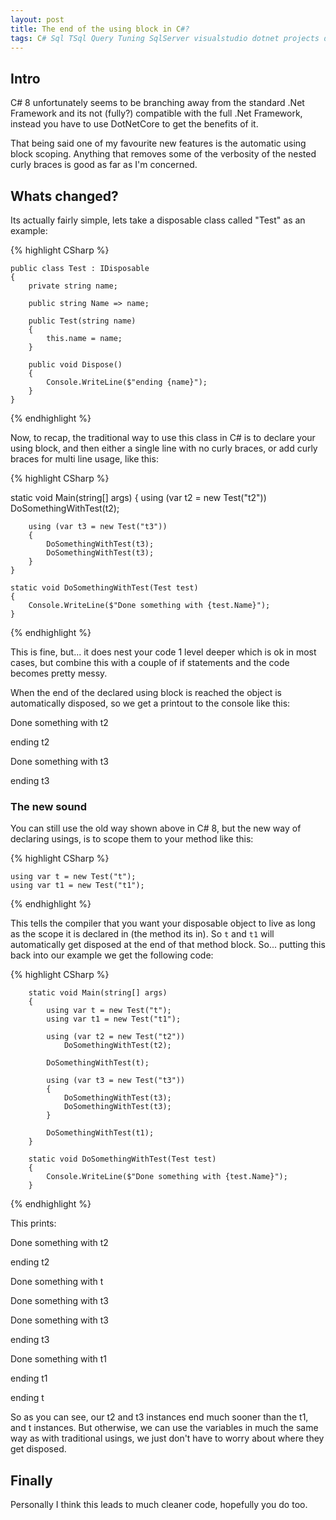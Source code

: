 ```yaml
---
layout: post
title: The end of the using block in C#?
tags: C# Sql TSql Query Tuning SqlServer visualstudio dotnet projects database query optimisation
---
```


## Intro
C# 8 unfortunately seems to be branching away from the standard .Net Framework and its not (fully?) compatible with the full .Net Framework, instead you have to use DotNetCore to get the benefits of it. 

That being said one of my favourite new features is the automatic using block scoping. Anything that removes some of the verbosity of the nested curly braces is good as far as I'm concerned.  

## Whats changed?
Its actually fairly simple, lets take a disposable class called "Test" as an example:

{% highlight CSharp %}

    public class Test : IDisposable
    {
        private string name;

        public string Name => name;

        public Test(string name)
        {
            this.name = name;
        }

        public void Dispose()
        {
            Console.WriteLine($"ending {name}");
        }
    }

{% endhighlight %}

Now, to recap, the traditional way to use this class in C# is to declare your using block, and then either a single line with no curly braces, or add curly braces for multi line usage, like this:

{% highlight CSharp %}

   static void Main(string[] args)
    {
        using (var t2 = new Test("t2"))
            DoSomethingWithTest(t2);

        using (var t3 = new Test("t3"))
        {
            DoSomethingWithTest(t3);
            DoSomethingWithTest(t3);
        }
    }

    static void DoSomethingWithTest(Test test)
    {
        Console.WriteLine($"Done something with {test.Name}");
    }

{% endhighlight %}

This is fine, but... it does nest your code 1 level deeper which is ok in most cases, but combine this with a couple of if statements and the code becomes pretty messy.

When the end of the declared using block is reached the object is automatically disposed, so we get a printout to the console like this:

<div class="consolenosize">
  <div class="consolebody">
    <p class="consoletext">Done something with t2    </p>
    <p class="consoletext">ending t2   </p>
    <p class="consoletext"> Done something with t3    </p>
    <p class="consoletext">ending t3  </p>
  </div>
</div>

### The new sound
You can still use the old way shown above in C# 8, but the new way of declaring usings, is to scope them to your method like this:

{% highlight CSharp %}

    using var t = new Test("t");
    using var t1 = new Test("t1");
    
{% endhighlight %}

This tells the compiler that you want your disposable object to live as long as the scope it is declared in (the method its in). So `t` and `t1` will automatically get disposed at the end of that method block. So... putting this back into our example we get the following code:

{% highlight CSharp %}

        static void Main(string[] args)
        {
            using var t = new Test("t");
            using var t1 = new Test("t1");
            
            using (var t2 = new Test("t2"))
                DoSomethingWithTest(t2);

            DoSomethingWithTest(t);

            using (var t3 = new Test("t3"))
            {
                DoSomethingWithTest(t3);
                DoSomethingWithTest(t3);
            }

            DoSomethingWithTest(t1);
        }

        static void DoSomethingWithTest(Test test)
        {
            Console.WriteLine($"Done something with {test.Name}");
        }
    
{% endhighlight %}

This prints:

<div class="consolenosize">
  <div class="consolebody">
    <p class="consoletext">Done something with t2   </p>
    <p class="consoletext">ending t2    </p>
    <p class="consoletext">Done something with t    </p>
    <p class="consoletext">Done something with t3    </p>
    <p class="consoletext">Done something with t3    </p>
    <p class="consoletext">ending t3    </p>
    <p class="consoletext">Done something with t1    </p>
    <p class="consoletext">ending t1    </p>
    <p class="consoletext">ending t    </p>
  </div>
</div>

So as you can see, our t2 and t3 instances end much sooner than the t1, and t instances. But otherwise, we can use the variables in much the same way as with traditional usings, we just don't have to worry about where they get disposed. 

## Finally
Personally I think this leads to much cleaner code, hopefully you do too.

